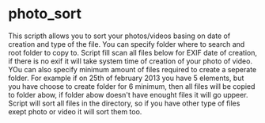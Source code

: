 photo_sort
==========

This scripth allows you to sort your photos/videos basing on date of creation and type of the file. 
You can specify folder where to search and root folder to copy to.
Script fill scan all files below for EXIF date of creation, if there is no exif it will take system time 
of creation of your photo of video.
YOu can also specify minimum amount of files required to create a seperate folder. 
For example if on 25th of february 2013 you have 5 elements, but you have choose to create folder for 6 minimum,
then all files will be copied to folder abow, if folder abow doesn't have enought files it will go uppeer.
Script will sort all files in the directory, 
so if you have other type of files exept photo or video it will sort them too.
